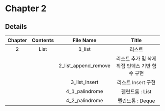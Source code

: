 # Chapter 2
## Details
|Chapter|Contents|File Name|Title|
|:------:|:-----:|:-----:|:-----:|
|2|List|1_list|리스트|
|||2_list_append_remove|리스트 추가 및 삭제 직접 인덱스 기반 함수 구현|
|||3_list_insert|리스트 Insert 구현|
|||4_1_palindrome|펠린드롬 : List|
|||4_2_palindrome|펠린드롬 : Deque|
